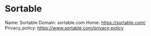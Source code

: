 
# Sortable

Name: Sortable
Domain: sortable.com
Home: https://sortable.com/
Privacy_policy: https://www.sortable.com/privacy-policy
